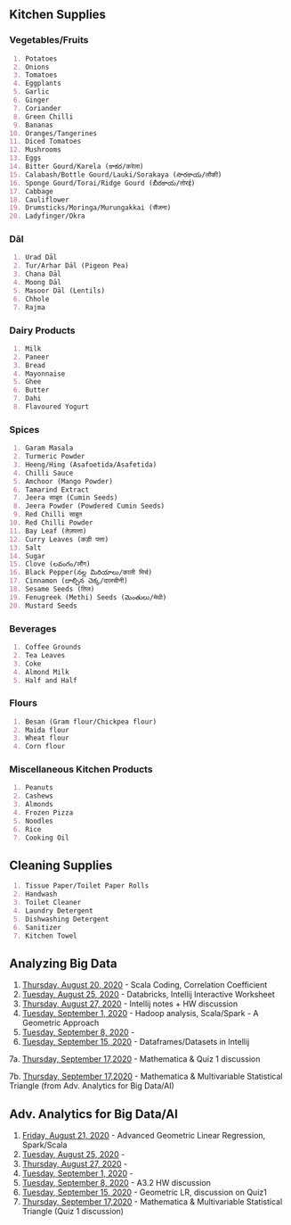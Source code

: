 ## Kitchen Supplies


 <!--- ### Markdown \n Markdown is a lightweight and easy-to-use syntax for styling your writing. It includes conventions for
 --->
### Vegetables/Fruits
```markdown
 1. Potatoes
 2. Onions
 3. Tomatoes
 4. Eggplants
 5. Garlic
 6. Ginger
 7. Coriander
 8. Green Chilli
 9. Bananas
10. Oranges/Tangerines
11. Diced Tomatoes
12. Mushrooms
13. Eggs
14. Bitter Gourd/Karela (కాకర/करेला)
15. Calabash/Bottle Gourd/Lauki/Sorakaya (సొరకాయ/लौकी)
16. Sponge Gourd/Torai/Ridge Gourd (బీరకాయ/तोरई)
17. Cabbage
18. Cauliflower
19. Drumsticks/Moringa/Murungakkai (सैंजना)
20. Ladyfinger/Okra
```
### Dāl
```markdown
 1. Urad Dāl
 2. Tur/Arhar Dāl (Pigeon Pea)
 3. Chana Dāl
 4. Moong Dāl 
 5. Masoor Dāl (Lentils)
 6. Chhole
 7. Rajma
```
### Dairy Products
```markdown
 1. Milk
 2. Paneer
 3. Bread
 4. Mayonnaise
 5. Ghee
 6. Butter
 7. Dahi
 8. Flavoured Yogurt
```
### Spices
```markdown
 1. Garam Masala
 2. Turmeric Powder
 3. Heeng/Hing (Asafoetida/Asafetida)
 4. Chilli Sauce
 5. Amchoor (Mango Powder)
 6. Tamarind Extract
 7. Jeera साबुत (Cumin Seeds)
 8. Jeera Powder (Powdered Cumin Seeds)
 9. Red Chilli साबुत
10. Red Chilli Powder
11. Bay Leaf (तेज़पत्ता)
12. Curry Leaves (कड़ी पत्ता)
13. Salt
14. Sugar
15. Clove (లవంగం/लौंग)
16. Black Pepper(నల్ల మిరియాలు/काली मिर्च)
17. Cinnamon (దాల్చిన చెక్క/दालचीनी)
18. Sesame Seeds (तिल)
19. Fenugreek (Methi) Seeds (మెంతులు/मेथी)
20. Mustard Seeds
```
### Beverages
```markdown
 1. Coffee Grounds
 2. Tea Leaves
 3. Coke
 4. Almond Milk
 5. Half and Half
```
### Flours
```markdown
 1. Besan (Gram flour/Chickpea flour)
 2. Maida flour
 3. Wheat flour
 4. Corn flour
```
### Miscellaneous Kitchen Products
```markdown
 1. Peanuts
 2. Cashews
 3. Almonds
 4. Frozen Pizza
 5. Noodles
 6. Rice
 7. Cooking Oil
```
## Cleaning Supplies
```markdown
 1. Tissue Paper/Toilet Paper Rolls
 2. Handwash
 3. Toilet Cleaner
 4. Laundry Detergent
 5. Dishwashing Detergent
 6. Sanitizer
 7. Kitchen Towel
```
## Analyzing Big Data
1. [Thursday, August 20, 2020](https://asuonline.wistia.com/medias/97qy2bgj6n/) - Scala Coding, Correlation Coefficient
2. [Tuesday, August 25, 2020](https://asuonline.wistia.com/medias/5rp0vw47n1) - Databricks, Intellij Interactive Worksheet
3. [Thursday, August 27, 2020](https://asuonline.wistia.com/medias/qxpjdakg84) - Intellij notes + HW discussion
4. [Tuesday, September 1, 2020](https://asuonline.wistia.com/medias/lkh16sak72) - Hadoop analysis, Scala/Spark - A Geometric Approach
5. [Tuesday, September 8, 2020](https://asuonline.wistia.com/medias/ocvzndwo0f) - 
6. [Tuesday, September 15, 2020](https://asuonline.wistia.com/medias/9jdbwt9fx1) - Dataframes/Datasets in Intellij

7a. [Thursday, September 17,2020]() - Mathematica & Quiz 1 discussion

7b. [Thursday, September 17,2020](https://asuonline.wistia.com/medias/8sa5xo9kin) - Mathematica & Multivariable Statistical Triangle (from Adv. Analytics for Big Data/AI)

## Adv. Analytics for Big Data/AI
1. [Friday, August 21, 2020](https://asuonline.wistia.com/medias/m59vicjcwi) - Advanced Geometric Linear Regression, Spark/Scala
2. [Tuesday, August 25, 2020](https://asuonline.wistia.com/medias/4dk75d06ng) - 
3. [Thursday, August 27, 2020](https://asuonline.wistia.com/medias/tznfb5yl09) - 
4. [Tuesday, September 1, 2020](https://asuonline.wistia.com/medias/lkh16sak72) - 
5. [Tuesday, September 8, 2020](https://asuonline.wistia.com/medias/v871gbt9sl) - A3.2 HW discussion
6. [Tuesday, September 15, 2020](https://asuonline.wistia.com/medias/242bjinick) - Geometric LR, discussion on Quiz1
7. [Thursday, September 17,2020](https://asuonline.wistia.com/medias/8sa5xo9kin) - Mathematica & Multivariable Statistical Triangle (Quiz 1 discussion)
